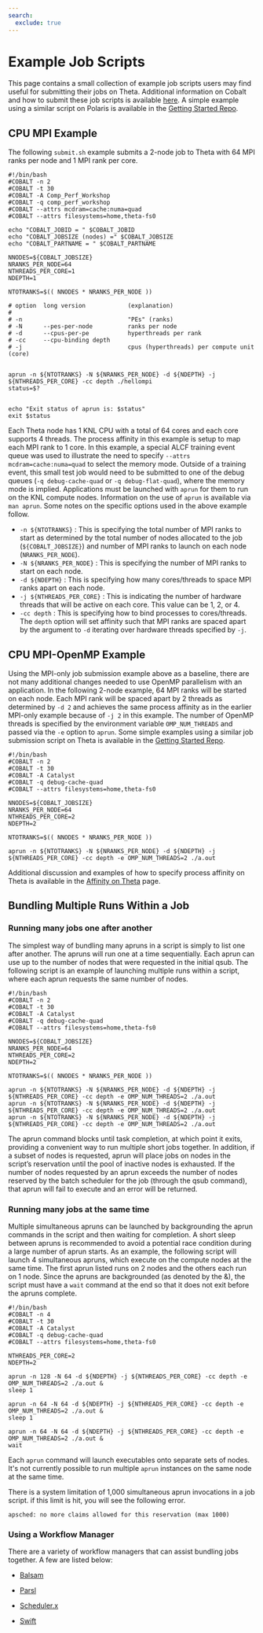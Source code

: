 ```yaml
---
search:
  exclude: true
---
```


# Example Job Scripts

This page contains a small collection of example job scripts users may find useful for submitting their jobs on Theta. Additional information on Cobalt and how to submit these job scripts is available [here](./job-and-queue-scheduling.md). A simple example using a similar script on Polaris is available in the [Getting Started Repo](https://github.com/argonne-lcf/GettingStarted/tree/master/Examples/Theta/compilation/submit.sh).

## CPU MPI Example

The following `submit.sh` example submits a 2-node job to Theta with 64 MPI ranks per node and 1 MPI rank per core. 

```
#!/bin/bash
#COBALT -n 2 
#COBALT -t 30 
#COBALT -A Comp_Perf_Workshop 
#COBALT -q comp_perf_workshop 
#COBALT --attrs mcdram=cache:numa=quad 
#COBALT --attrs filesystems=home,theta-fs0

echo "COBALT_JOBID = " $COBALT_JOBID
echo "COBALT_JOBSIZE (nodes) =" $COBALT_JOBSIZE
echo "COBALT_PARTNAME = " $COBALT_PARTNAME

NNODES=${COBALT_JOBSIZE}
NRANKS_PER_NODE=64
NTHREADS_PER_CORE=1
NDEPTH=1

NTOTRANKS=$(( NNODES * NRANKS_PER_NODE ))

# option  long version            (explanation)
#
# -n                              "PEs" (ranks)
# -N      --pes-per-node          ranks per node
# -d      --cpus-per-pe           hyperthreads per rank
# -cc     --cpu-binding depth
# -j                              cpus (hyperthreads) per compute unit (core)


aprun -n ${NTOTRANKS} -N ${NRANKS_PER_NODE} -d ${NDEPTH} -j ${NTHREADS_PER_CORE} -cc depth ./hellompi
status=$?


echo "Exit status of aprun is: $status"
exit $status
```

Each Theta node has 1 KNL CPU with a total of 64 cores and each core supports 4 threads. The process affinity in this example is setup to map each MPI rank to 1 core. In this example, a special ALCF training event queue was used to illustrate the need to specify `--attrs mcdram=cache:numa=quad` to select the memory mode. Outside of a training event, this small test job would need to be submitted to one of the debug queues (`-q debug-cache-quad` or `-q debug-flat-quad`), where the memory mode is implied. Applications must be launched with `aprun` for them to run on the KNL compute nodes. Information on the use of `aprun` is available via `man aprun`. Some notes on the specific options used in the above example follow.

* `-n ${NTOTRANKS}` : This is specifying the total number of MPI ranks to start as determined by the total number of nodes allocated to the job (`${COBALT_JOBSIZE}`) and number of MPI ranks to launch on each node (`NRANKS_PER_NODE`).
* `-N ${NRANKS_PER_NODE}` : This is specifying the number of MPI ranks to start on each node.
* `-d ${NDEPTH}` : This is specifying how many cores/threads to space MPI ranks apart on each node.
* `-j ${NTHREADS_PER_CORE}` : This is indicating the number of hardware threads that will be active on each core. This value can be 1, 2, or 4.
* `-cc depth` : This is specifying how to bind processes to cores/threads. The `depth` option will set affinity such that MPI ranks are spaced apart by the argument to `-d` iterating over hardware threads specified by `-j`.

## CPU MPI-OpenMP Example

Using the MPI-only job submission example above as a baseline, there are not many additional changes needed to use OpenMP parallelism with an application. In the following 2-node example, 64 MPI ranks will be started on each node. Each MPI rank will be spaced apart by 2 threads as determined by `-d 2` and achieves the same process affinity as in the earlier MPI-only example because of `-j 2` in this example. The number of OpenMP threads is specified by the environment variable `OMP_NUM_THREADS` and passed via the `-e` option to `aprun`. Some simple examples using a similar job submission script on Theta is available in the [Getting Started Repo](https://github.com/argonne-lcf/GettingStarted/tree/master/Examples/Theta/affinity/submit.sh).


```
#!/bin/bash
#COBALT -n 2 
#COBALT -t 30 
#COBALT -A Catalyst
#COBALT -q debug-cache-quad
#COBALT --attrs filesystems=home,theta-fs0

NNODES=${COBALT_JOBSIZE}
NRANKS_PER_NODE=64
NTHREADS_PER_CORE=2
NDEPTH=2

NTOTRANKS=$(( NNODES * NRANKS_PER_NODE ))

aprun -n ${NTOTRANKS} -N ${NRANKS_PER_NODE} -d ${NDEPTH} -j ${NTHREADS_PER_CORE} -cc depth -e OMP_NUM_THREADS=2 ./a.out
```

Additional discussion and examples of how to specify process affinity on Theta is available in the [Affinity on Theta](./affinity-theta.md) page.

## Bundling Multiple Runs Within a Job

### Running many jobs one after another

The simplest way of bundling many apruns in a script is simply to list one after another. The apruns will run one at a time sequentially. Each aprun can use up to the number of nodes that were requested in the initial qsub. The following script is an example of launching multiple runs within a script, where each aprun requests the same number of nodes.

```
#!/bin/bash
#COBALT -n 2 
#COBALT -t 30 
#COBALT -A Catalyst
#COBALT -q debug-cache-quad
#COBALT --attrs filesystems=home,theta-fs0

NNODES=${COBALT_JOBSIZE}
NRANKS_PER_NODE=64
NTHREADS_PER_CORE=2
NDEPTH=2

NTOTRANKS=$(( NNODES * NRANKS_PER_NODE ))

aprun -n ${NTOTRANKS} -N ${NRANKS_PER_NODE} -d ${NDEPTH} -j ${NTHREADS_PER_CORE} -cc depth -e OMP_NUM_THREADS=2 ./a.out
aprun -n ${NTOTRANKS} -N ${NRANKS_PER_NODE} -d ${NDEPTH} -j ${NTHREADS_PER_CORE} -cc depth -e OMP_NUM_THREADS=2 ./a.out
aprun -n ${NTOTRANKS} -N ${NRANKS_PER_NODE} -d ${NDEPTH} -j ${NTHREADS_PER_CORE} -cc depth -e OMP_NUM_THREADS=2 ./a.out
```
The aprun command blocks until task completion, at which point it exits, providing a convenient way to run multiple short jobs together. In addition, if a subset of nodes is requested, aprun will place jobs on nodes in the script’s reservation until the pool of inactive nodes is exhausted. If the number of nodes requested by an aprun exceeds the number of nodes reserved by the batch scheduler for the job (through the qsub command), that aprun will fail to execute and an error will be returned.

### Running many jobs at the same time

Multiple simultaneous apruns can be launched by backgrounding the aprun commands in the script and then waiting for completion. A short sleep between apruns is recommended to avoid a potential race condition during a large number of aprun starts. As an example, the following script will launch 4 simultaneous apruns, which execute on the compute nodes at the same time. The first aprun listed runs on 2 nodes and the others each run on 1 node. Since the apruns are backgrounded (as denoted by the &), the script must have a `wait` command at the end so that it does not exit before the apruns complete.

```
#!/bin/bash
#COBALT -n 4 
#COBALT -t 30 
#COBALT -A Catalyst
#COBALT -q debug-cache-quad
#COBALT --attrs filesystems=home,theta-fs0

NTHREADS_PER_CORE=2
NDEPTH=2

aprun -n 128 -N 64 -d ${NDEPTH} -j ${NTHREADS_PER_CORE} -cc depth -e OMP_NUM_THREADS=2 ./a.out &
sleep 1

aprun -n 64 -N 64 -d ${NDEPTH} -j ${NTHREADS_PER_CORE} -cc depth -e OMP_NUM_THREADS=2 ./a.out &
sleep 1

aprun -n 64 -N 64 -d ${NDEPTH} -j ${NTHREADS_PER_CORE} -cc depth -e OMP_NUM_THREADS=2 ./a.out &
wait
```
Each `aprun` command will launch executables onto separate sets of nodes. It's not currently possible to run multiple `aprun` instances on the same node at the same time.

There is a system limitation of 1,000 simultaneous aprun invocations in a job script. if this limit is hit, you will see the following error.
```
apsched: no more claims allowed for this reservation (max 1000)
```

### Using a Workflow Manager

There are a variety of workflow managers that can assist bundling jobs together. A few are listed below:

* [Balsam](https://balsam.readthedocs.io/en/latest/)

* [Parsl](http://parsl-project.org/) 

* [Scheduler.x](https://github.com/ncsa/Scheduler) 
 
* [Swift](http://swift-lang.org/main/) 